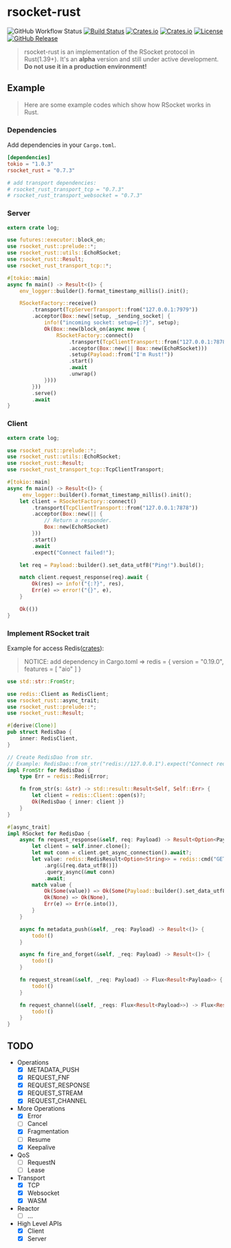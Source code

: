 # rsocket-rust

![GitHub Workflow Status](https://github.com/rsocket/rsocket-rust/workflows/Rust/badge.svg)
[![Build Status](https://travis-ci.com/rsocket/rsocket-rust.svg?branch=master)](https://travis-ci.com/rsocket/rsocket-rust)
[![Crates.io](https://img.shields.io/crates/v/rsocket_rust)](https://crates.io/crates/rsocket_rust)
[![Crates.io](https://img.shields.io/crates/d/rsocket_rust)](https://crates.io/crates/rsocket_rust)
[![License](https://img.shields.io/github/license/rsocket/rsocket-rust.svg)](https://github.com/rsocket/rsocket-rust/blob/master/LICENSE)
[![GitHub Release](https://img.shields.io/github/release-pre/rsocket/rsocket-rust.svg)](https://github.com/rsocket/rsocket-rust/releases)

> rsocket-rust is an implementation of the RSocket protocol in Rust(1.39+). It's
> an **alpha** version and still under active development. **Do not use it in a
> production environment!**

## Example

> Here are some example codes which show how RSocket works in Rust.

### Dependencies

Add dependencies in your `Cargo.toml`.

```toml
[dependencies]
tokio = "1.0.3"
rsocket_rust = "0.7.3"

# add transport dependencies:
# rsocket_rust_transport_tcp = "0.7.3"
# rsocket_rust_transport_websocket = "0.7.3"
```

### Server

```rust
extern crate log;

use futures::executor::block_on;
use rsocket_rust::prelude::*;
use rsocket_rust::utils::EchoRSocket;
use rsocket_rust::Result;
use rsocket_rust_transport_tcp::*;

#[tokio::main]
async fn main() -> Result<()> {
    env_logger::builder().format_timestamp_millis().init();

    RSocketFactory::receive()
        .transport(TcpServerTransport::from("127.0.0.1:7979"))
        .acceptor(Box::new(|setup, _sending_socket| {
            info!("incoming socket: setup={:?}", setup);
            Ok(Box::new(block_on(async move {
                RSocketFactory::connect()
                    .transport(TcpClientTransport::from("127.0.0.1:7878"))
                    .acceptor(Box::new(|| Box::new(EchoRSocket)))
                    .setup(Payload::from("I'm Rust!"))
                    .start()
                    .await
                    .unwrap()
            })))
        }))
        .serve()
        .await
}
```

### Client

```rust
extern crate log;

use rsocket_rust::prelude::*;
use rsocket_rust::utils::EchoRSocket;
use rsocket_rust::Result;
use rsocket_rust_transport_tcp::TcpClientTransport;

#[tokio::main]
async fn main() -> Result<()> {
     env_logger::builder().format_timestamp_millis().init();
    let client = RSocketFactory::connect()
        .transport(TcpClientTransport::from("127.0.0.1:7878"))
        .acceptor(Box::new(|| {
            // Return a responder.
            Box::new(EchoRSocket)
        }))
        .start()
        .await
        .expect("Connect failed!");

    let req = Payload::builder().set_data_utf8("Ping!").build();

    match client.request_response(req).await {
        Ok(res) => info!("{:?}", res),
        Err(e) => error!("{}", e),
    }

    Ok(())
}
```

### Implement RSocket trait

Example for access Redis([crates](https://crates.io/crates/redis)):

> NOTICE: add dependency in Cargo.toml => redis = { version = "0.19.0", features
> = [ "aio" ] }

```rust
use std::str::FromStr;

use redis::Client as RedisClient;
use rsocket_rust::async_trait;
use rsocket_rust::prelude::*;
use rsocket_rust::Result;

#[derive(Clone)]
pub struct RedisDao {
    inner: RedisClient,
}

// Create RedisDao from str.
// Example: RedisDao::from_str("redis://127.0.0.1").expect("Connect redis failed!");
impl FromStr for RedisDao {
    type Err = redis::RedisError;

    fn from_str(s: &str) -> std::result::Result<Self, Self::Err> {
        let client = redis::Client::open(s)?;
        Ok(RedisDao { inner: client })
    }
}

#[async_trait]
impl RSocket for RedisDao {
    async fn request_response(&self, req: Payload) -> Result<Option<Payload>> {
        let client = self.inner.clone();
        let mut conn = client.get_async_connection().await?;
        let value: redis::RedisResult<Option<String>> = redis::cmd("GET")
            .arg(&[req.data_utf8()])
            .query_async(&mut conn)
            .await;
        match value {
            Ok(Some(value)) => Ok(Some(Payload::builder().set_data_utf8(&value).build())),
            Ok(None) => Ok(None),
            Err(e) => Err(e.into()),
        }
    }

    async fn metadata_push(&self, _req: Payload) -> Result<()> {
        todo!()
    }

    async fn fire_and_forget(&self, _req: Payload) -> Result<()> {
        todo!()
    }

    fn request_stream(&self, _req: Payload) -> Flux<Result<Payload>> {
        todo!()
    }

    fn request_channel(&self, _reqs: Flux<Result<Payload>>) -> Flux<Result<Payload>> {
        todo!()
    }
}
```

## TODO

- Operations
  - [x] METADATA_PUSH
  - [x] REQUEST_FNF
  - [x] REQUEST_RESPONSE
  - [x] REQUEST_STREAM
  - [x] REQUEST_CHANNEL
- More Operations
  - [x] Error
  - [ ] Cancel
  - [x] Fragmentation
  - [ ] Resume
  - [x] Keepalive
- QoS
  - [ ] RequestN
  - [ ] Lease
- Transport
  - [x] TCP
  - [x] Websocket
  - [x] WASM
- Reactor
  - [ ] ...
- High Level APIs
  - [x] Client
  - [x] Server
